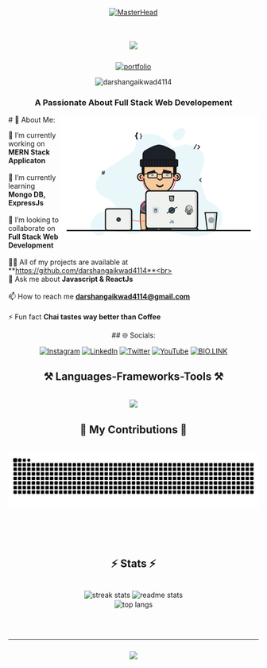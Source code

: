 <div align="center">

<!-- Profile banner -->

[![MasterHead](https://media.licdn.com/dms/image/D4D16AQFO3t4Epytu7g/profile-displaybackgroundimage-shrink_350_1400/0/1693735537369?e=1699488000&v=beta&t=nteJOTSYCaNHdcMhuGnnjuxbPn1Gk0lYUWNKqK8a-FM)](https://darshangaikwad-portfolio.netlify.app/)

<h1 align="center">
    <img src="https://readme-typing-svg.herokuapp.com/?font=Righteous&size=35&center=true&vCenter=true&width=500&height=70&duration=4000&lines=Software+Developer !;+Hi👋,+I'm+Darshan !;" />
</h1>

<!-- Portfolio -->

[![portfolio](https://img.shields.io/badge/my_portfolio-519?style=for-the-badge&logo=ko-fi&logoColor=pink)](https://darshangaikwad-portfolio.netlify.app/) <br>

<!-- Visitors Count -->
<p align="center"> <img src="https://komarev.com/ghpvc/?username=darshangaikwad4114&label=Visitors&color=b640ff&style=flat" alt="darshangaikwad4114" /> </p>
<h3 align="center">A Passionate About Full Stack Web Developement</h3>

<!-- gif image  -->
<img align="right" alt="Coding" width="400" src="https://github.com/darshangaikwad4114/darshangaikwad4114/blob/main/Code.gif">

<!-- About Me -->
<div align="left">
# 💫 About Me:

🔭 I’m currently working on **MERN Stack Applicaton**<br><br>
🌱 I’m currently learning **Mongo DB, ExpressJs**<br><br>
👯 I’m looking to collaborate on **Full Stack Web Development**<br><br>
👨‍💻 All of my projects are available at **https://github.com/darshangaikwad4114**<br><br>
💬 Ask me about **Javascript & ReactJs**<br><br>
📫 How to reach me **darshangaikwad4114@gmail.com**<br><br>
⚡ Fun fact **Chai tastes way better than Coffee**

</div>
## 🌐 Socials:

[![Instagram](https://img.shields.io/badge/Instagram-E4405F?style=for-the-badge&logo=instagram&logoColor=white)](https://instagram.com/darshan_4114_)
[![LinkedIn](https://img.shields.io/badge/linkedin-0A66C2?style=for-the-badge&logo=linkedin&logoColor=white)](https://linkedin.com/in/darshan-gaikwad)
[![Twitter](https://img.shields.io/badge/twitter-1DA1F2?style=for-the-badge&logo=twitter&logoColor=white)](https://twitter.com/Darshan4811421)
[![YouTube](https://img.shields.io/badge/YouTube-FF0000?style=for-the-badge&logo=youtube&logoColor=white)](https://youtube.com/@https://www.youtube.com/@DCoder_Boy)
[![BIO.LINK](https://img.shields.io/badge/bio.link-000000%7D?style=for-the-badge&logo=biolink&logoColor=white)](https://bio.link/darshan_gaikwad)

<h2 align="center">⚒️ Languages-Frameworks-Tools ⚒️</h2>
<br/>
<div align="center">
    <!-- -->
    <img src="https://skillicons.dev/icons?i=c,cpp,java,python,html,css,javascript,typescript,bootstrap,tailwind,babel,sass,nodejs,react,redux,next,express,markdown,mongo,mysql,vite,webpack,firebase,netlify,aws,postman,githubactions,jest,git,github,figma,vscode,&perline=8" /><br>

</div>

<div align="center">
  <h2>🐍 My Contributions 🐍</h2>
  <br>
  <img alt="snake eating my contributions" src="https://raw.githubusercontent.com/darshangaikwad4114/darshangaikwad4114/output/github-contribution-grid-snake.svg" />
  
  <br/><br/><br/>
</div>

<h2 align="center">⚡ Stats ⚡</h2>
<br>
<div align=center>
  <img width=390 src="https://streak-stats.demolab.com/?user=darshangaikwad4114&count_private=true&theme=react&border_radius=10" alt="streak stats"/>
  <img width=390 src="https://github-readme-stats-darshangaikwad4114.vercel.app/api?username=darshangaikwad4114&count_private=true&show_icons=true&theme=react&rank_icon=github&border_radius=10" alt="readme stats" />
  <br/>
  <img width=325 align="center" src="https://github-readme-stats-darshangaikwad4114.vercel.app/api/top-langs/?username=darshangaikwad4114&hide=HTML&langs_count=8&layout=compact&theme=react&border_radius=10&size_weight=0.5&count_weight=0.5&exclude_repo=github-readme-stats" alt="top langs" />
</div>

<br/><br/>

<hr>

<h3 align="center">
    <img src="https://readme-typing-svg.herokuapp.com/?font=Righteous&size=25&center=true&vCenter=true&width=500&height=70&duration=4000&lines=Thanks+for+visiting!+✌️;+Let's+connect+on+Linkdin+Linkedin!;I'm+always+down+to+collab+:)">
</h3>

<!-- ## 💰 You can help me by Donating

[![BuyMeACoffee](https://img.shields.io/badge/Buy%20Me%20a%20Coffee-ffdd00?style=for-the-badge&logo=buy-me-a-coffee&logoColor=black)](https://buymeacoffee.com/darshan18) -->
</div>
